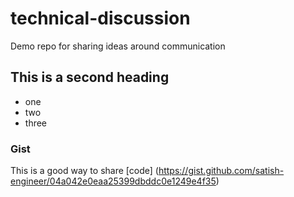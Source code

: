 # technical-discussion
Demo repo for sharing ideas around communication

## This is a second heading 

* one
* two
* three

### Gist

This is a good way to share [code] (https://gist.github.com/satish-engineer/04a042e0eaa25399dbddc0e1249e4f35)

